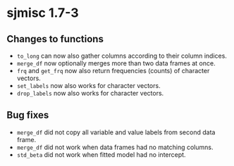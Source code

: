 # sjmisc 1.7-3

## Changes to functions

* `to_long` can now also gather columns according to their column indices.
* `merge_df` now optionally merges more than two data frames at once.
* `frq` and `get_frq` now also return frequencies (counts) of character vectors.
* `set_labels` now also works for character vectors.
* `drop_labels` now also works for character vectors.

## Bug fixes

* `merge_df` did not copy all variable and value labels from second data frame.
* `merge_df` did not work when data frames had no matching columns.
* `std_beta` did not work when fitted model had no intercept.
